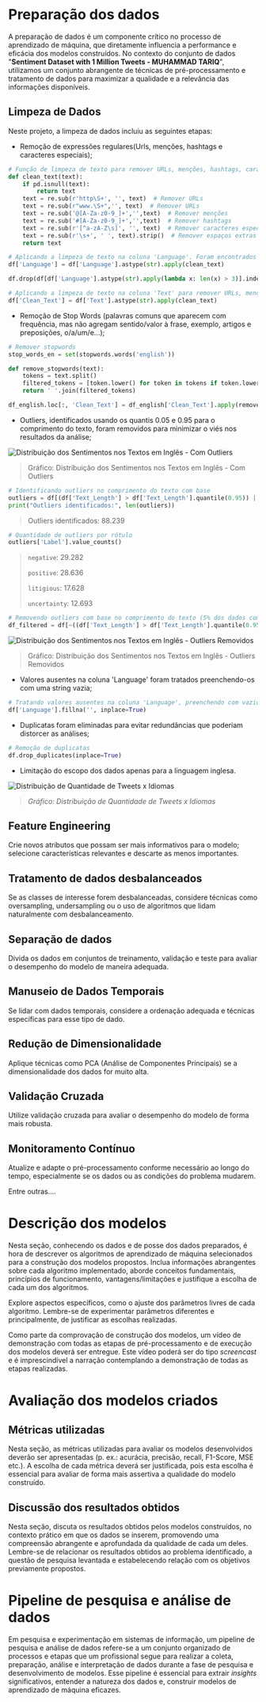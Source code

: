 # Preparação dos dados

A preparação de dados é um componente crítico no processo de aprendizado de máquina, que diretamente influencia a performance e eficácia dos modelos construídos. No contexto do conjunto de dados "**Sentiment Dataset with 1 Million Tweets - MUHAMMAD TARIQ**", utilizamos um conjunto abrangente de técnicas de pré-processamento e tratamento de dados para maximizar a qualidade e a relevância das informações disponíveis.

## **Limpeza de Dados**

Neste projeto, a limpeza de dados incluiu as seguintes etapas:

- Remoção de expressões regulares(Urls, menções, hashtags e caracteres especiais);
```python 
# Função de limpeza de texto para remover URLs, menções, hashtags, caracteres especiais e números
def clean_text(text):
    if pd.isnull(text):
        return text
    text = re.sub(r'http\S+', '', text)  # Remover URLs
    text = re.sub(r"www.\S+",'', text)  # Remover URLs
    text = re.sub('@[A-Za-z0-9_]+','',text)  # Remover menções
    text = re.sub('#[A-Za-z0-9_]+','',text)  # Remover hashtags
    text = re.sub(r'[^a-zA-Z\s]', '', text)  # Remover caracteres especiais e números
    text = re.sub(r'\s+', ' ', text).strip()  # Remover espaços extras
    return text

# Aplicando a limpeza de texto na coluna 'Language'. Foram encontrados links de imagens, o que não é relevante para a análise
df['Language'] = df['Language'].astype(str).apply(clean_text)

df.drop(df[df['Language'].astype(str).apply(lambda x: len(x) > 3)].index, inplace=True)

# Aplicando a limpeza de texto na coluna 'Text' para remover URLs, menções, hashtags, caracteres especiais e números
df['Clean_Text'] = df['Text'].astype(str).apply(clean_text)
```

- Remoção de Stop Words (palavras comuns que aparecem com frequência, mas não agregam sentido/valor à frase, exemplo, artigos e preposições, o/a/um/e...);
```python
# Remover stopwords
stop_words_en = set(stopwords.words('english'))

def remove_stopwords(text):
    tokens = text.split()
    filtered_tokens = [token.lower() for token in tokens if token.lower() not in stop_words_en]
    return ' '.join(filtered_tokens)

df_english.loc[:, 'Clean_Text'] = df_english['Clean_Text'].apply(remove_stopwords)
```

- Outliers, identificados usando os quantis 0.05 e 0.95 para o comprimento do texto, foram removidos para minimizar o viés nos resultados da análise;

![Distribuição dos Sentimentos nos Textos em Inglês - Com Outliers](img/distribuicao_sentimentos_textos_ingles.png)
>Gráfico: Distribuição dos Sentimentos nos Textos em Inglês - Com Outliers
 
```python
# Identificando outliers no comprimento do texto com base 
outliers = df[(df['Text_Length'] > df['Text_Length'].quantile(0.95)) | (df['Text_Length'] < df['Text_Length'].quantile(0.05))]
print("Outliers identificados:", len(outliers))
```
>Outliers identificados: 88.239

```python
# Quantidade de outliers por rótulo
outliers['Label'].value_counts()
```
>`negative`: 29.282
>
>`positive`: 28.636
>
>`litigious`: 17.628
>
>`uncertainty`: 12.693

```python
# Removendo outliers com base no comprimento do texto (5% dos dados com menor e maior comprimento) para evitar viés na análise
df_filtered = df[~((df['Text_Length'] > df['Text_Length'].quantile(0.95)) | (df['Text_Length'] < df['Text_Length'].quantile(0.05)))]
```

![Distribuição dos Sentimentos nos Textos em Inglês - Outliers Removidos](img/distribuicao_sentimentos_textos_ingles_removido_outliers.png)
>Gráfico: Distribuição dos Sentimentos nos Textos em Inglês - Outliers Removidos

- Valores ausentes na coluna 'Language' foram tratados preenchendo-os com uma string vazia; 
```python
# Tratando valores ausentes na coluna 'Language', preenchendo com vazio ('') para evitar problemas na análise de texto
df['Language'].fillna('', inplace=True)
```

- Duplicatas foram eliminadas para evitar redundâncias que poderiam distorcer as análises;
```python
# Remoção de duplicatas
df.drop_duplicates(inplace=True)
```

- Limitação do escopo dos dados apenas para a linguagem inglesa.

![Distribuição de Quantidade de Tweets x Idiomas](img/distribuicao_idiomas_x_quantidade_twittes.png)
>*Gráfico: Distribuição de Quantidade de Tweets x Idiomas*

## **Feature Engineering**
Crie novos atributos que possam ser mais informativos para o modelo; selecione características relevantes e descarte as menos importantes.

## **Tratamento de dados desbalanceados**
Se as classes de interesse forem desbalanceadas, considere técnicas como oversampling, undersampling ou o uso de algoritmos que lidam naturalmente com desbalanceamento.

## **Separação de dados**
Divida os dados em conjuntos de treinamento, validação e teste para avaliar o desempenho do modelo de maneira adequada.

## **Manuseio de Dados Temporais**
Se lidar com dados temporais, considere a ordenação adequada e técnicas específicas para esse tipo de dado.

## **Redução de Dimensionalidade**
Aplique técnicas como PCA (Análise de Componentes Principais) se a dimensionalidade dos dados for muito alta.

## **Validação Cruzada**
Utilize validação cruzada para avaliar o desempenho do modelo de forma mais robusta.

## **Monitoramento Contínuo**
Atualize e adapte o pré-processamento conforme necessário ao longo do tempo, especialmente se os dados ou as condições do problema mudarem.

Entre outras....

# Descrição dos modelos

Nesta seção, conhecendo os dados e de posse dos dados preparados, é hora de descrever os algoritmos de aprendizado de máquina selecionados para a construção dos modelos propostos. Inclua informações abrangentes sobre cada algoritmo implementado, aborde conceitos fundamentais, princípios de funcionamento, vantagens/limitações e justifique a escolha de cada um dos algoritmos. 

Explore aspectos específicos, como o ajuste dos parâmetros livres de cada algoritmo. Lembre-se de experimentar parâmetros diferentes e principalmente, de justificar as escolhas realizadas.

Como parte da comprovação de construção dos modelos, um vídeo de demonstração com todas as etapas de pré-processamento e de execução dos modelos deverá ser entregue. Este vídeo poderá ser do tipo _screencast_ e é imprescindível a narração contemplando a demonstração de todas as etapas realizadas.

# Avaliação dos modelos criados

## Métricas utilizadas

Nesta seção, as métricas utilizadas para avaliar os modelos desenvolvidos deverão ser apresentadas (p. ex.: acurácia, precisão, recall, F1-Score, MSE etc.). A escolha de cada métrica deverá ser justificada, pois esta escolha é essencial para avaliar de forma mais assertiva a qualidade do modelo construído. 

## Discussão dos resultados obtidos

Nesta seção, discuta os resultados obtidos pelos modelos construídos, no contexto prático em que os dados se inserem, promovendo uma compreensão abrangente e aprofundada da qualidade de cada um deles. Lembre-se de relacionar os resultados obtidos ao problema identificado, a questão de pesquisa levantada e estabelecendo relação com os objetivos previamente propostos. 

# Pipeline de pesquisa e análise de dados

Em pesquisa e experimentação em sistemas de informação, um pipeline de pesquisa e análise de dados refere-se a um conjunto organizado de processos e etapas que um profissional segue para realizar a coleta, preparação, análise e interpretação de dados durante a fase de pesquisa e desenvolvimento de modelos. Esse pipeline é essencial para extrair _insights_ significativos, entender a natureza dos dados e, construir modelos de aprendizado de máquina eficazes. 
